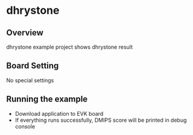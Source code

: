 # dhrystone

## Overview

dhrystone example project shows dhrystone result

## Board Setting

No special settings

## Running the example

- Download application to EVK board
- If everything runs successfully, DMIPS score will be printed in debug console

